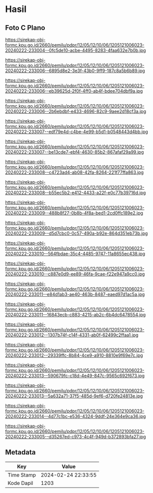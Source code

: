 # Hasil

## Foto C Plano

https://sirekap-obj-formc.kpu.go.id/2660/pemilu/pdpr/12/05/12/10/06/1205121006023-20240222-233004--0fc5de10-acbe-4495-8283-4faa632e7b0b.jpg

https://sirekap-obj-formc.kpu.go.id/2660/pemilu/pdpr/12/05/12/10/06/1205121006023-20240222-233006--6895d8e2-3e3f-43b0-9ff9-187c8a5b6b89.jpg

https://sirekap-obj-formc.kpu.go.id/2660/pemilu/pdpr/12/05/12/10/06/1205121006023-20240222-233006--eb39625d-2f0f-4ff0-ab4f-bdee704dbf9a.jpg

https://sirekap-obj-formc.kpu.go.id/2660/pemilu/pdpr/12/05/12/10/06/1205121006023-20240222-233006--2b6ebdbf-e433-4696-82c9-9aee2d18cf3a.jpg

https://sirekap-obj-formc.kpu.go.id/2660/pemilu/pdpr/12/05/12/10/06/1205121006023-20240222-233007--edf79e4d-c4be-4e99-b5d1-b0548443d4bb.jpg

https://sirekap-obj-formc.kpu.go.id/2660/pemilu/pdpr/12/05/12/10/06/1205121006023-20240222-233007--be13cde7-ebf4-4630-85b2-867afaf29a99.jpg

https://sirekap-obj-formc.kpu.go.id/2660/pemilu/pdpr/12/05/12/10/06/1205121006023-20240222-233008--c4723ad4-ab08-42fa-8264-221f77ffa863.jpg

https://sirekap-obj-formc.kpu.go.id/2660/pemilu/pdpr/12/05/12/10/06/1205121006023-20240222-233008--b55ec5b2-e412-4433-a22f-e0c77b39716d.jpg

https://sirekap-obj-formc.kpu.go.id/2660/pemilu/pdpr/12/05/12/10/06/1205121006023-20240222-233009--488b8f27-0b8b-4f8a-bed1-2cd0ffc189e2.jpg

https://sirekap-obj-formc.kpu.go.id/2660/pemilu/pdpr/12/05/12/10/06/1205121006023-20240222-233009--d5d7cbc0-0c57-490a-b92e-864d351eb73b.jpg

https://sirekap-obj-formc.kpu.go.id/2660/pemilu/pdpr/12/05/12/10/06/1205121006023-20240222-233010--564fbdae-35c4-4485-9747-11a8655ec438.jpg

https://sirekap-obj-formc.kpu.go.id/2660/pemilu/pdpr/12/05/12/10/06/1205121006023-20240222-233010--c887e0d9-ee89-46fa-9cae-f22e947a9cc0.jpg

https://sirekap-obj-formc.kpu.go.id/2660/pemilu/pdpr/12/05/12/10/06/1205121006023-20240222-233011--e84d1ab3-ae40-463b-8487-eaed97d1ac5a.jpg

https://sirekap-obj-formc.kpu.go.id/2660/pemilu/pdpr/12/05/12/10/06/1205121006023-20240222-233011--16843ecb-c883-4215-ab2c-6b4dc6478554.jpg

https://sirekap-obj-formc.kpu.go.id/2660/pemilu/pdpr/12/05/12/10/06/1205121006023-20240222-233012--1307b74f-c14f-4331-ab0f-62499c2ffaa1.jpg

https://sirekap-obj-formc.kpu.go.id/2660/pemilu/pdpr/12/05/12/10/06/1205121006023-20240222-233012--29339ffc-8b84-4ce9-a910-8810e9f69e7c.jpg

https://sirekap-obj-formc.kpu.go.id/2660/pemilu/pdpr/12/05/12/10/06/1205121006023-20240222-233013--590679fc-c18d-4e49-847c-9565c692f673.jpg

https://sirekap-obj-formc.kpu.go.id/2660/pemilu/pdpr/12/05/12/10/06/1205121006023-20240222-233013--5a632a71-37f5-485d-9ef6-d720fe24813e.jpg

https://sirekap-obj-formc.kpu.go.id/2660/pemilu/pdpr/12/05/12/10/06/1205121006023-20240222-233014--4d77c1bc-e536-4324-9ddf-24e364e9ca36.jpg

https://sirekap-obj-formc.kpu.go.id/2660/pemilu/pdpr/12/05/12/10/06/1205121006023-20240222-233005--d35267ed-c973-4c4f-949d-b372893bfa27.jpg


## Metadata

| Key        | Value               |
| ---------- | ------------------- |
| Time Stamp | 2024-02-24 22:33:55 |
| Kode Dapil | 1203                |



